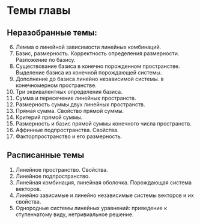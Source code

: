 # Темы главы

## Неразобранные темы:
6. Лемма о линейной зависимости линейных комбинаций.
7. Базис, размерность. Корректность определения размерности. Разложение по базису.
8. Существование базиса в конечно порожденном пространстве. Выделение базиса из конечной
порождающей системы.
9. Дополнение до базиса линейно независимой системы. в конечномерном пространстве.
10. Три эквивалентных определения базиса.
11. Сумма и пересечение линейных пространств.
12. Размерность суммы двух линейных пространств.
13. Прямая сумма. Свойство прямой суммы.
14. Критерий прямой суммы.
15. Размерность и базис прямой суммы конечного числа пространств.
16. Аффинные подпространства. Свойства.
17. Факторпространство и его размерность.

## Расписанные темы
1. Линейное пространство. Свойства.
2. Линейное подпространство.
3. Линейная комбинация, линейная оболочка. Порождающая система векторов.
4. Линейно зависимые и линейно независимые системы векторов и их свойства.
5. Однородные системы линейных уравнений: приведение к ступенчатому виду, нетривиальное
решение.
